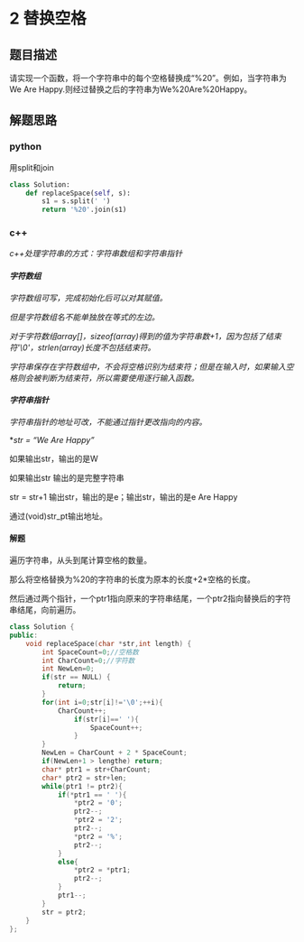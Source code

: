 # 2 替换空格

## 题目描述

请实现一个函数，将一个字符串中的每个空格替换成“%20”。例如，当字符串为We Are Happy.则经过替换之后的字符串为We%20Are%20Happy。

## 解题思路

### python

用split和join

```python
class Solution:
    def replaceSpace(self, s):
        s1 = s.split(' ')
        return '%20'.join(s1)
```

### c++



*c++处理字符串的方式：字符串数组和字符串指针*

#### *字符数组*

*字符数组可写，完成初始化后可以对其赋值。*

*但是字符数组名不能单独放在等式的左边。*

*对于字符数组array[]，sizeof(array)得到的值为字符串数+1，因为包括了结束符'\0'，strlen(array)长度不包括结束符。*

*字符串保存在字符数组中，不会将空格识别为结束符；但是在输入时，如果输入空格则会被判断为结束符，所以需要使用逐行输入函数。*

#### *字符串指针*

*字符串指针的地址可改，不能通过指针更改指向的内容。*

**str = “We Are Happy”*

如果输出str，输出的是W

如果输出str 输出的是完整字符串

str = str+1 输出str，输出的是e；输出str，输出的是e Are Happy

通过(void)str_pt输出地址。



#### 解题

遍历字符串，从头到尾计算空格的数量。

那么将空格替换为%20的字符串的长度为原本的长度+2*空格的长度。

然后通过两个指针，一个ptr1指向原来的字符串结尾，一个ptr2指向替换后的字符串结尾，向前遍历。

```c++
class Solution {
public:
	void replaceSpace(char *str,int length) {
        int SpaceCount=0;//空格数
        int CharCount=0;//字符数
        int NewLen=0;
        if(str == NULL) {
            return;
        }
        for(int i=0;str[i]!='\0';++i){
            CharCount++;
                if(str[i]==' '){
                    SpaceCount++;
                }
        }
        NewLen = CharCount + 2 * SpaceCount;
        if(NewLen+1 > lengthe) return;
        char* ptr1 = str+CharCount;
        char* ptr2 = str+len;
        while(ptr1 != ptr2){
            if(*ptr1 == ' '){
                *ptr2 = '0';
                ptr2--;
                *ptr2 = '2';
                ptr2--;
                *ptr2 = '%';
                ptr2--;
            }
            else{
                *ptr2 = *ptr1;
                ptr2--;
            }
            ptr1--;
        }
        str = ptr2;
    }
};
```





